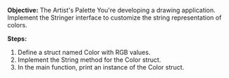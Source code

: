 **Objective:**
The Artist's Palette
You're developing a drawing application. Implement the Stringer interface to customize the string representation of colors.

**Steps:**

1. Define a struct named Color with RGB values.
2. Implement the String method for the Color struct.
3. In the main function, print an instance of the Color struct.